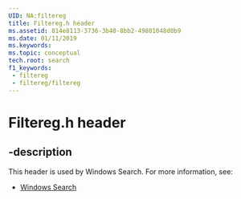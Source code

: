 ```yaml
---
UID: NA:filtereg
title: Filtereg.h header
ms.assetid: 814e8113-3736-3b40-8bb2-49801048d0b9
ms.date: 01/11/2019
ms.keywords: 
ms.topic: conceptual
tech.root: search
f1_keywords:
 - filtereg
 - filtereg/filtereg
---
```


# Filtereg.h header


## -description

This header is used by Windows Search. For more information, see:

- [Windows Search](../_search/index.md)

